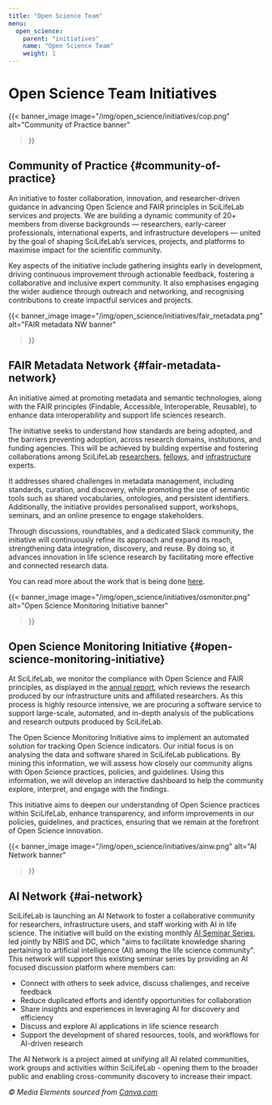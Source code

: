 ```yaml
---
title: "Open Science Team"
menu:
  open_science:
    parent: "initiatives"
    name: "Open Science Team"
    weight: 1
---
```


# Open Science Team Initiatives 

{{< banner_image
  image="/img/open_science/initiatives/cop.png"
  alt="Community of Practice banner"
>}}

## Community of Practice {#community-of-practice}

An initiative to foster collaboration, innovation, and researcher-driven guidance in advancing Open Science and FAIR
principles in SciLifeLab services and projects.
We are building a dynamic community of 20+ members from diverse backgrounds — researchers, early-career professionals,
international experts, and infrastructure developers — united by the goal of shaping SciLifeLab’s services,
projects, and platforms to maximise impact for the scientific community.

Key aspects of the initiative include gathering insights early in development, driving continuous improvement through
actionable feedback, fostering a collaborative and inclusive expert community. It also emphasises engaging the wider
audience through outreach and networking, and recognising contributions to create impactful services and projects.

{{< banner_image
  image="/img/open_science/initiatives/fair_metadata.png"
  alt="FAIR metadata NW banner"
>}}

## FAIR Metadata Network {#fair-metadata-network}

An initiative aimed at promoting metadata and semantic technologies, along with the FAIR principles (Findable,
Accessible, Interoperable, Reusable), to enhance data interoperability and support life sciences research.

The initiative seeks to understand how standards are being adopted, and the barriers preventing adoption, across
research domains, institutions, and funding agencies. This will be achieved by building expertise and fostering
collaborations among SciLifeLab [researchers](https://www.scilifelab.se/research/), [fellows](https://www.scilifelab.se/contact/fellows/),
and [infrastructure](https://www.scilifelab.se/services/infrastructure/) experts.

It addresses shared challenges in metadata management, including standards, curation, and discovery, while promoting
the use of semantic tools such as shared vocabularies, ontologies, and persistent identifiers. Additionally, the
initiative provides personalised support, workshops, seminars, and an online presence to engage stakeholders.

Through discussions, roundtables, and a dedicated Slack community, the initiative will continuously refine its approach
and expand its reach, strengthening data integration, discovery, and reuse. By doing so, it advances innovation in life
science research by facilitating more effective and connected research data.

You can read more about the work that is being done [here](https://docs.google.com/presentation/d/1aapjARKgO-IBNCUrrILlqYyKVJxmUoqRMvO5IZaHs_I/edit#slide=id.g32233462cdb_0_199).

{{< banner_image
  image="/img/open_science/initiatives/osmonitor.png"
  alt="Open Science Monitoring Initiative banner"
>}}

## Open Science Monitoring Initiative {#open-science-monitoring-initiative}

At SciLifeLab, we monitor the compliance with Open Science and FAIR principles, as displayed in the
[annual report](https://www.scilifelab.se/about-us/management/all-reports/#h-annual-reports), which reviews the research
produced by our infrastructure units and affiliated researchers. As this process is highly resource intensive, we are 
procuring a software service to support large-scale, automated, and in-depth analysis of the publications and research
outputs produced by SciLifeLab.

The Open Science Monitoring Initiative aims to implement an automated solution for tracking Open Science indicators. 
Our initial focus is on analysing the data and software shared in SciLifeLab publications. By mining this information, 
we will assess how closely our community aligns with Open Science practices, policies, and guidelines. Using this 
information, we will develop an interactive dashboard to help the community explore, interpret, and engage with the
findings.

This initiative aims to deepen our understanding of Open Science practices within SciLifeLab, enhance transparency, and
inform improvements in our policies, guidelines, and practices, ensuring that we remain at the forefront of Open Science
innovation.

{{< banner_image
  image="/img/open_science/initiatives/ainw.png"
  alt="AI Network banner"
>}}

## AI Network {#ai-network}

SciLifeLab is launching an AI Network to foster a collaborative community for researchers, infrastructure users, and
staff working with AI in life science. The initiative will build on the existing monthly
[AI Seminar Series](https://www.scilifelab.se/research/scilifelab-seminar-series/ai-seminar-series/), led jointly by 
NBIS and DC, which "aims to facilitate knowledge sharing pertaining to artificial intelligence (AI) among the life 
science community". This network will support this existing seminar series by providing an AI focused discussion
platform where members can:

* Connect with others to seek advice, discuss challenges, and receive feedback
* Reduce duplicated efforts and identify opportunities for collaboration
* Share insights and experiences in leveraging AI for discovery and efficiency
* Discuss and explore AI applications in life science research
* Support the development of shared resources, tools, and workflows for AI-driven research

The AI Network is a project aimed at unifying all AI related communities, work groups and activities within 
SciLifeLab - opening them to the broader public and enabling cross-community discovery to increase their impact.

_© Media Elements sourced from [Canva.com](https://canva.com)_